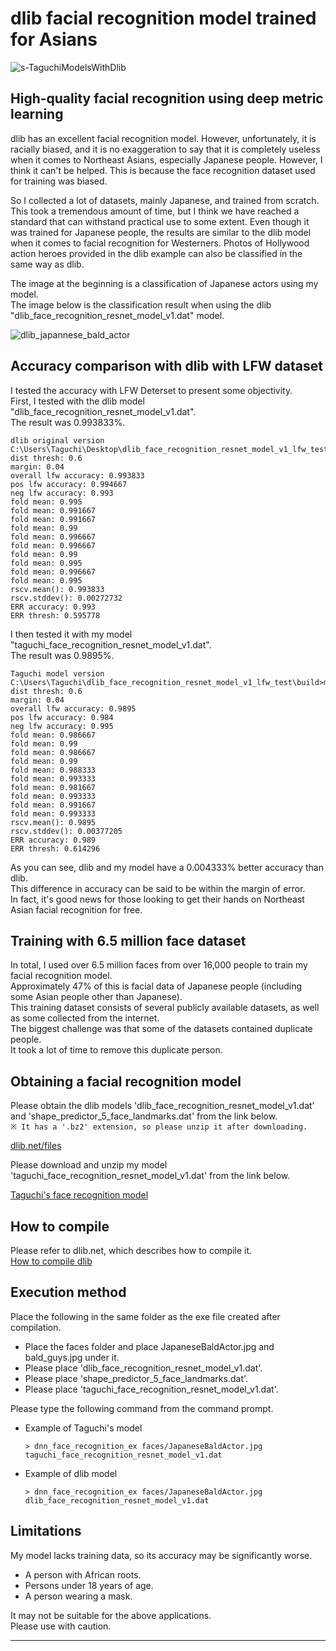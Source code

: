 # dlib facial recognition model trained for Asians    

![s-TaguchiModelsWithDlib](https://github.com/TaguchiModels/dlibModels/assets/167880914/9aaf0909-b092-42a8-99a4-56c138455bc4)

## High-quality facial recognition using deep metric learning  
dlib has an excellent facial recognition model. However, unfortunately, it is racially biased, and it is no exaggeration to say that it is completely useless when it comes to Northeast Asians, especially Japanese people. However, I think it can't be helped. This is because the face recognition dataset used for training was biased.  

So I collected a lot of datasets, mainly Japanese, and trained from scratch. This took a tremendous amount of time, but I think we have reached a standard that can withstand practical use to some extent. Even though it was trained for Japanese people, the results are similar to the dlib model when it comes to facial recognition for Westerners. Photos of Hollywood action heroes provided in the dlib example can also be classified in the same way as dlib.  

The image at the beginning is a classification of Japanese actors using my model.  
The image below is the classification result when using the dlib "dlib_face_recognition_resnet_model_v1.dat" model.  

![dlib_japannese_bald_actor](https://github.com/TaguchiModels/dlibModels/assets/167880914/29b2776c-8e9b-47e9-aeec-778f4ba8009e)

## Accuracy comparison with dlib with LFW dataset  
I tested the accuracy with LFW Deterset to present some objectivity.  
First, I tested with the dlib model "dlib_face_recognition_resnet_model_v1.dat".  
The result was 0.993833%.  

```
dlib original version
C:\Users\Taguchi\Desktop\dlib_face_recognition_resnet_model_v1_lfw_test\build>main
dist thresh: 0.6
margin: 0.04
overall lfw accuracy: 0.993833
pos lfw accuracy: 0.994667
neg lfw accuracy: 0.993
fold mean: 0.995
fold mean: 0.991667
fold mean: 0.991667
fold mean: 0.99
fold mean: 0.996667
fold mean: 0.996667
fold mean: 0.99
fold mean: 0.995
fold mean: 0.996667
fold mean: 0.995
rscv.mean(): 0.993833
rscv.stddev(): 0.00272732
ERR accuracy: 0.993
ERR thresh: 0.595778
```

I then tested it with my model "taguchi_face_recognition_resnet_model_v1.dat".  
The result was 0.9895%.  

```
Taguchi model version
C:\Users\Taguchi\dlib_face_recognition_resnet_model_v1_lfw_test\build>main
dist thresh: 0.6
margin: 0.04
overall lfw accuracy: 0.9895
pos lfw accuracy: 0.984
neg lfw accuracy: 0.995
fold mean: 0.986667
fold mean: 0.99
fold mean: 0.986667
fold mean: 0.99
fold mean: 0.988333
fold mean: 0.993333
fold mean: 0.981667
fold mean: 0.993333
fold mean: 0.991667
fold mean: 0.993333
rscv.mean(): 0.9895
rscv.stddev(): 0.00377205
ERR accuracy: 0.989
ERR thresh: 0.614296
```

As you can see, dlib and my model have a 0.004333% better accuracy than dlib.  
This difference in accuracy can be said to be within the margin of error.  
In fact, it's good news for those looking to get their hands on Northeast Asian facial recognition for free.  

## Training with 6.5 million face dataset  
In total, I used over 6.5 million faces from over 16,000 people to train my facial recognition model.  
Approximately 47% of this is facial data of Japanese people (including some Asian people other than Japanese).  
This training dataset consists of several publicly available datasets, as well as some collected from the internet.  
The biggest challenge was that some of the datasets contained duplicate people.  
It took a lot of time to remove this duplicate person.  

## Obtaining a facial recognition model  
Please obtain the dlib models 'dlib_face_recognition_resnet_model_v1.dat' and 'shape_predictor_5_face_landmarks.dat' from the link below.  
 `※ It has a '.bz2' extension, so please unzip it after downloading.`  

[dlib.net/files](http://dlib.net/files/)

Please download and unzip my model 'taguchi_face_recognition_resnet_model_v1.dat' from the link below.  

[Taguchi's face recognition model](https://drive.google.com/file/d/1uMAZbPHiKOl6sjDgAoORn8g5U4wHQisW/view?usp=sharing)

## How to compile  
Please refer to dlib.net, which describes how to compile it.  
[How to compile dlib](http://dlib.net/compile.html)

## Execution method  
Place the following in the same folder as the exe file created after compilation.  
 * Place the faces folder and place JapaneseBaldActor.jpg and bald_guys.jpg under it.  
 * Please place 'dlib_face_recognition_resnet_model_v1.dat'.  
 * Please place 'shape_predictor_5_face_landmarks.dat'.  
 * Please place 'taguchi_face_recognition_resnet_model_v1.dat'.  

Please type the following command from the command prompt.  
 * Example of Taguchi's model  
    ```
    > dnn_face_recognition_ex faces/JapaneseBaldActor.jpg taguchi_face_recognition_resnet_model_v1.dat
    ```  
 * Example of dlib model
    ```
    > dnn_face_recognition_ex faces/JapaneseBaldActor.jpg dlib_face_recognition_resnet_model_v1.dat  
    ```
    
## Limitations  
My model lacks training data, so its accuracy may be significantly worse.  
 * A person with African roots.  
 * Persons under 18 years of age.  
 * A person wearing a mask.  

It may not be suitable for the above applications.  
Please use with caution.  

---

